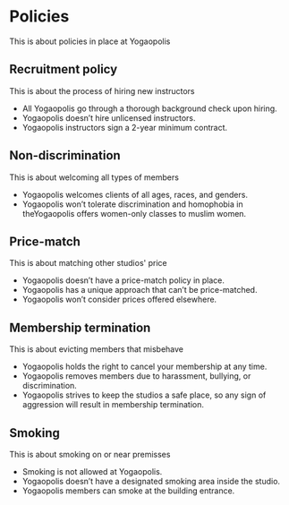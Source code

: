 # Policies

This is about policies in place at Yogaopolis

## Recruitment policy

This is about the process of hiring new instructors

- All Yogaopolis go through a thorough background check upon hiring.
- Yogaopolis doesn’t hire unlicensed instructors.
- Yogaopolis instructors sign a 2-year minimum contract.

## Non-discrimination

This is about welcoming all types of members

- Yogaopolis welcomes clients of all ages, races, and genders.
- Yogaopolis won’t tolerate discrimination and homophobia in theYogaopolis offers women-only classes to muslim women.

## Price-match

This is about matching other studios' price

- Yogaopolis doesn’t have a price-match policy in place.
- Yogaopolis has a unique approach that can’t be price-matched.
- Yogaopolis won’t consider prices offered elsewhere.

## Membership termination

This is about evicting members that misbehave

- Yogaopolis holds the right to cancel your membership at any time.
- Yogaopolis removes members due to harassment, bullying, or discrimination.
- Yogaopolis strives to keep the studios a safe place, so any sign of aggression will result in membership termination.

## Smoking

This is about smoking on or near premisses

- Smoking is not allowed at Yogaopolis.
- Yogaopolis doesn’t have a designated smoking area inside the studio.
- Yogaopolis members can smoke at the building entrance.